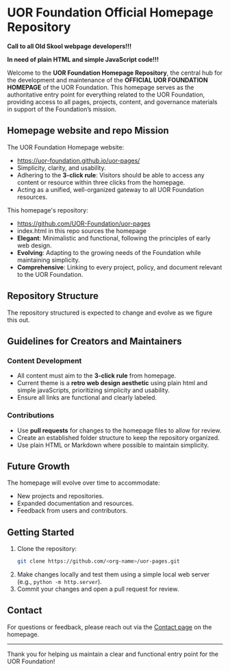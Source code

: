 # UOR Foundation Official Homepage Repository

**Call to all Old Skool webpage developers!!!**

**In need of plain HTML and simple JavaScript code!!!**

Welcome to the **UOR Foundation Homepage Repository**, the central hub for the development and maintenance of the **OFFICIAL UOR FOUNDATION HOMEPAGE** of the UOR Foundation. This homepage serves as the authoritative entry point for everything related to the UOR Foundation, providing access to all pages, projects, content, and governance materials in support of the Foundation’s mission.

## Homepage website and repo Mission
The UOR Foundation Homepage website:
- https://uor-foundation.github.io/uor-pages/
- Simplicity, clarity, and usability.
- Adhering to the **3-click rule**: Visitors should be able to access any content or resource within three clicks from the homepage.
- Acting as a unified, well-organized gateway to all UOR Foundation resources.

This homepage's repository:
- https://github.com/UOR-Foundation/uor-pages
- index.html in this repo sources the homepage
- **Elegant**: Minimalistic and functional, following the principles of early web design.
- **Evolving**: Adapting to the growing needs of the Foundation while maintaining simplicity.
- **Comprehensive**: Linking to every project, policy, and document relevant to the UOR Foundation.

## Repository Structure
The repository structured is expected to change and evolve as we figure this out.

## Guidelines for Creators and Maintainers

### Content Development
- All content must aim to the **3-click rule** from homepage.
- Current theme is a **retro web design aesthetic** using plain html and simple javaScripts, prioritizing simplicity and usability.
- Ensure all links are functional and clearly labeled.

### Contributions
- Use **pull requests** for changes to the homepage files to allow for review.
- Create an established folder structure to keep the repository organized.
- Use plain HTML or Markdown where possible to maintain simplicity.

## Future Growth
The homepage will evolve over time to accommodate:
- New projects and repositories.
- Expanded documentation and resources.
- Feedback from users and contributors.

## Getting Started
1. Clone the repository:
   ```bash
   git clone https://github.com/<org-name>/uor-pages.git
   ```
2. Make changes locally and test them using a simple local web server (e.g., `python -m http.server`).
3. Commit your changes and open a pull request for review.

## Contact
For questions or feedback, please reach out via the [Contact page](https://<org-name>.github.io/uor-pages/contact.html) on the homepage.

---

Thank you for helping us maintain a clear and functional entry point for the UOR Foundation!
